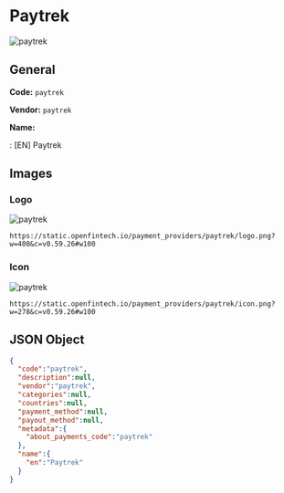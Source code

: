 
# Paytrek 
![paytrek](https://static.openfintech.io/payment_providers/paytrek/logo.png?w=400&c=v0.59.26#w100)  

## General 
 
**Code:** `paytrek` 
 
**Vendor:** `paytrek` 
 
**Name:** 
 
:	[EN] Paytrek 
 

## Images 

### Logo 
 
![paytrek](https://static.openfintech.io/payment_providers/paytrek/logo.png?w=400&c=v0.59.26#w100)  

```
https://static.openfintech.io/payment_providers/paytrek/logo.png?w=400&c=v0.59.26#w100
```  

### Icon 
 
![paytrek](https://static.openfintech.io/payment_providers/paytrek/icon.png?w=278&c=v0.59.26#w100)  

```
https://static.openfintech.io/payment_providers/paytrek/icon.png?w=278&c=v0.59.26#w100
```  

## JSON Object 

```json
{
  "code":"paytrek",
  "description":null,
  "vendor":"paytrek",
  "categories":null,
  "countries":null,
  "payment_method":null,
  "payout_method":null,
  "metadata":{
    "about_payments_code":"paytrek"
  },
  "name":{
    "en":"Paytrek"
  }
}
```  
